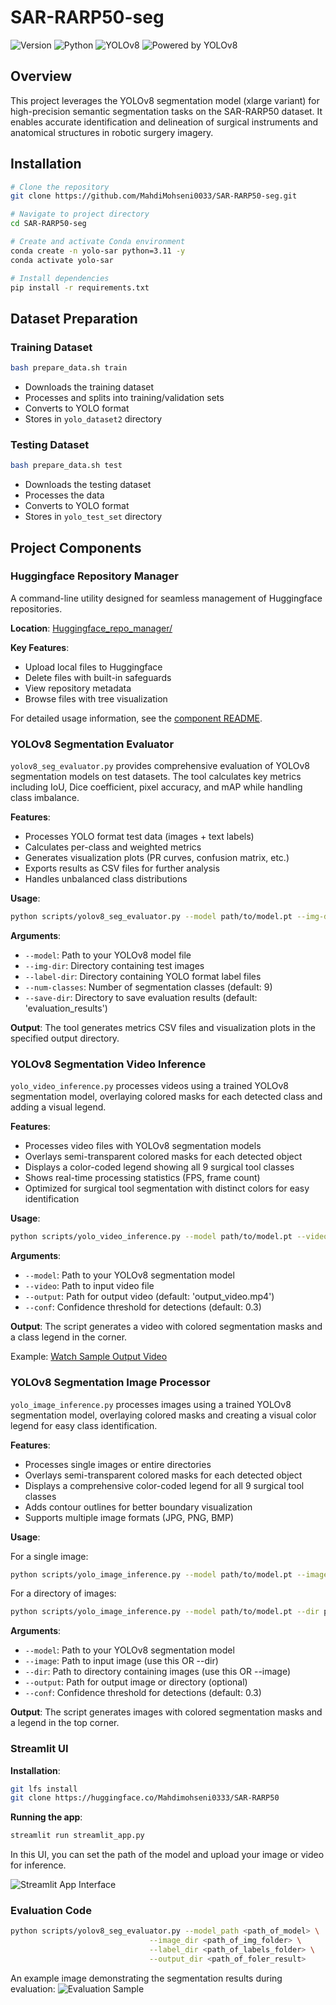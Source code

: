 # SAR-RARP50-seg

![Version](https://img.shields.io/badge/version-1.0.0-blue)
![Python](https://img.shields.io/badge/python-3.11-brightgreen)
![YOLOv8](https://img.shields.io/badge/model-YOLOv8--xlarge-orange)
![Powered by YOLOv8](https://img.shields.io/badge/%F0%9F%A4%96%20Powered%20by-YOLOv8-yellow)

## Overview

This project leverages the YOLOv8 segmentation model (xlarge variant) for high-precision semantic segmentation tasks on the SAR-RARP50 dataset. It enables accurate identification and delineation of surgical instruments and anatomical structures in robotic surgery imagery.

## Installation

```bash
# Clone the repository
git clone https://github.com/MahdiMohseni0033/SAR-RARP50-seg.git

# Navigate to project directory
cd SAR-RARP50-seg

# Create and activate Conda environment
conda create -n yolo-sar python=3.11 -y
conda activate yolo-sar

# Install dependencies
pip install -r requirements.txt
```

## Dataset Preparation

### Training Dataset
```bash
bash prepare_data.sh train
```
- Downloads the training dataset
- Processes and splits into training/validation sets
- Converts to YOLO format
- Stores in `yolo_dataset2` directory

### Testing Dataset
```bash
bash prepare_data.sh test
```
- Downloads the testing dataset
- Processes the data
- Converts to YOLO format
- Stores in `yolo_test_set` directory

## Project Components

### Huggingface Repository Manager

A command-line utility designed for seamless management of Huggingface repositories.

**Location**: [Huggingface_repo_manager/](Huggingface_repo_manager/)

**Key Features**:
- Upload local files to Huggingface
- Delete files with built-in safeguards
- View repository metadata
- Browse files with tree visualization

For detailed usage information, see the [component README](Huggingface_repo_manager/README.md).

### YOLOv8 Segmentation Evaluator

`yolov8_seg_evaluator.py` provides comprehensive evaluation of YOLOv8 segmentation models on test datasets. The tool calculates key metrics including IoU, Dice coefficient, pixel accuracy, and mAP while handling class imbalance.

**Features**:
- Processes YOLO format test data (images + text labels)
- Calculates per-class and weighted metrics
- Generates visualization plots (PR curves, confusion matrix, etc.)
- Exports results as CSV files for further analysis
- Handles unbalanced class distributions

**Usage**:
```bash
python scripts/yolov8_seg_evaluator.py --model path/to/model.pt --img-dir path/to/images --label-dir path/to/labels
```

**Arguments**:
- `--model`: Path to your YOLOv8 model file
- `--img-dir`: Directory containing test images
- `--label-dir`: Directory containing YOLO format label files
- `--num-classes`: Number of segmentation classes (default: 9)
- `--save-dir`: Directory to save evaluation results (default: 'evaluation_results')

**Output**:
The tool generates metrics CSV files and visualization plots in the specified output directory.

### YOLOv8 Segmentation Video Inference

`yolo_video_inference.py` processes videos using a trained YOLOv8 segmentation model, overlaying colored masks for each detected class and adding a visual legend.

**Features**:
- Processes video files with YOLOv8 segmentation models
- Overlays semi-transparent colored masks for each detected object
- Displays a color-coded legend showing all 9 surgical tool classes
- Shows real-time processing statistics (FPS, frame count)
- Optimized for surgical tool segmentation with distinct colors for easy identification

**Usage**:
```bash
python scripts/yolo_video_inference.py --model path/to/model.pt --video path/to/input.mp4 --output path/to/output.mp4
```

**Arguments**:
- `--model`: Path to your YOLOv8 segmentation model
- `--video`: Path to input video file
- `--output`: Path for output video (default: 'output_video.mp4')
- `--conf`: Confidence threshold for detections (default: 0.3)

**Output**:
The script generates a video with colored segmentation masks and a class legend in the corner.

Example: [Watch Sample Output Video](assets/output.mp4)

### YOLOv8 Segmentation Image Processor

`yolo_image_inference.py` processes images using a trained YOLOv8 segmentation model, overlaying colored masks and creating a visual color legend for easy class identification.

**Features**:
- Processes single images or entire directories
- Overlays semi-transparent colored masks for each detected object
- Displays a comprehensive color-coded legend for all 9 surgical tool classes
- Adds contour outlines for better boundary visualization
- Supports multiple image formats (JPG, PNG, BMP)

**Usage**:

For a single image:
```bash
python scripts/yolo_image_inference.py --model path/to/model.pt --image path/to/image.jpg --output path/to/output.jpg
```

For a directory of images:
```bash
python scripts/yolo_image_inference.py --model path/to/model.pt --dir path/to/images --output path/to/output_dir
```

**Arguments**:
- `--model`: Path to your YOLOv8 segmentation model
- `--image`: Path to input image (use this OR --dir)
- `--dir`: Path to directory containing images (use this OR --image)
- `--output`: Path for output image or directory (optional)
- `--conf`: Confidence threshold for detections (default: 0.3)

**Output**:
The script generates images with colored segmentation masks and a legend in the top corner.

### Streamlit UI

**Installation**:
```bash
git lfs install
git clone https://huggingface.co/Mahdimohseni0333/SAR-RARP50
```

**Running the app**:
```bash
streamlit run streamlit_app.py
```

In this UI, you can set the path of the model and upload your image or video for inference.

![Streamlit App Interface](assets/image_streamlit.png)

### Evaluation Code

```bash
python scripts/yolov8_seg_evaluator.py --model_path <path_of_model> \
                               --image_dir <path_of_img_folder> \
                               --label_dir <path_of_labels_folder> \
                               --output_dir <path_of_foler_result> 
```

An example image demonstrating the segmentation results during evaluation:
![Evaluation Sample](assets/evaluation_sample.png)